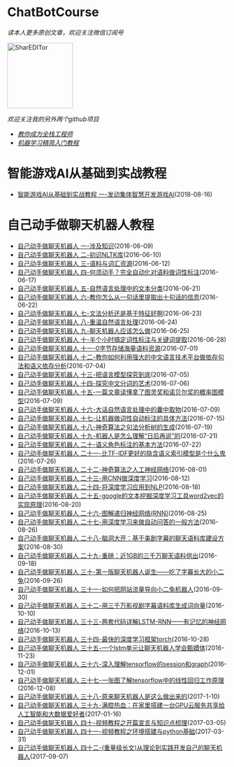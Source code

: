 ChatBotCourse
==============
_读本人更多原创文章，欢迎关注微信订阅号_

<img src="https://github.com/warmheartli/MachineLearningCourse/blob/master/weixinpub.jpg" width = "150" height = "150" alt="SharEDITor" />

_欢迎关注我的另外两个github项目_
 * [_教你成为全栈工程师_](https://github.com/warmheartli/FullStackDeveloperCourse)
 * [_机器学习精简入门教程_](https://github.com/warmheartli/MachineLearningCourse)

智能游戏AI从基础到实战教程
==============
 * [智能游戏AI从基础到实战教程 一-发动集体智慧开发游戏AI](http://www.shareditor.com/blogshow?blogId=139)(2018-08-16)

自己动手做聊天机器人教程
==============
 * [自己动手做聊天机器人 一-涉及知识](http://www.shareditor.com/blogshow/?blogId=63)(2016-06-09)
 * [自己动手做聊天机器人 二-初识NLTK库](http://www.shareditor.com/blogshow/?blogId=64)(2016-06-10)
 * [自己动手做聊天机器人 三-语料与词汇资源](http://www.shareditor.com/blogshow/?blogId=65)(2016-06-12)
 * [自己动手做聊天机器人 四-何须动手？完全自动化对语料做词性标注](http://www.shareditor.com/blogshow/?blogId=67)(2016-06-17)
 * [自己动手做聊天机器人 五-自然语言处理中的文本分类](http://www.shareditor.com/blogshow/?blogId=69)(2016-06-21)
 * [自己动手做聊天机器人 六-教你怎么从一句话里提取出十句话的信息](http://www.shareditor.com/blogshow/?blogId=70)(2016-06-22)
 * [自己动手做聊天机器人 七-文法分析还是基于特征好啊](http://www.shareditor.com/blogshow/?blogId=71)(2016-06-23)
 * [自己动手做聊天机器人 八-重温自然语言处理](http://www.shareditor.com/blogshow/?blogId=72)(2016-06-24)
 * [自己动手做聊天机器人 九-聊天机器人应该怎么做](http://www.shareditor.com/blogshow/?blogId=73)(2016-06-25)
 * [自己动手做聊天机器人 十-半个小时搞定词性标注与关键词提取](http://www.shareditor.com/blogshow/?blogId=74)(2016-06-28)
 * [自己动手做聊天机器人 十一-0字节存储海量语料资源](http://www.shareditor.com/blogshow/?blogId=76)(2016-07-01)
 * [自己动手做聊天机器人 十二-教你如何利用强大的中文语言技术平台做依存句法和语义依存分析](http://www.shareditor.com/blogshow/?blogId=77)(2016-07-04)
 * [自己动手做聊天机器人 十三-把语言模型探究到底](http://www.shareditor.com/blogshow/?blogId=78)(2016-07-05)
 * [自己动手做聊天机器人 十四-探究中文分词的艺术](http://www.shareditor.com/blogshow/?blogId=80)(2016-07-06)
 * [自己动手做聊天机器人 十五-一篇文章读懂拿了图灵奖和诺贝尔奖的概率图模型](http://www.shareditor.com/blogshow/?blogId=81)(2016-07-09)
 * [自己动手做聊天机器人 十六-大话自然语言处理中的囊中取物](http://www.shareditor.com/blogshow/?blogId=82)(2016-07-09)
 * [自己动手做聊天机器人 十七-让机器做词性自动标注的具体方法](http://www.shareditor.com/blogshow/?blogId=86)(2016-07-15)
 * [自己动手做聊天机器人 十八-神奇算法之句法分析树的生成](http://www.shareditor.com/blogshow/?blogId=87)(2016-07-19)
 * [自己动手做聊天机器人 十九-机器人是怎么理解“日后再说”的](http://www.shareditor.com/blogshow/?blogId=88)(2016-07-21)
 * [自己动手做聊天机器人 二十-语义角色标注的基本方法](http://www.shareditor.com/blogshow/?blogId=89)(2016-07-22)
 * [自己动手做聊天机器人 二十一-比TF-IDF更好的隐含语义索引模型是个什么鬼](http://www.shareditor.com/blogshow/?blogId=90)(2016-07-26)
 * [自己动手做聊天机器人 二十二-神奇算法之人工神经网络](http://www.shareditor.com/blogshow/?blogId=92)(2016-08-01)
 * [自己动手做聊天机器人 二十三-用CNN做深度学习](http://www.shareditor.com/blogshow/?blogId=97)(2016-08-12)
 * [自己动手做聊天机器人 二十四-将深度学习应用到NLP](http://www.shareditor.com/blogshow/?blogId=99)(2016-08-18)
 * [自己动手做聊天机器人 二十五-google的文本挖掘深度学习工具word2vec的实现原理](http://www.shareditor.com/blogshow/?blogId=100)(2016-08-20)
 * [自己动手做聊天机器人 二十六-图解递归神经网络(RNN)](http://www.shareditor.com/blogshow/?blogId=103)(2016-08-25)
 * [自己动手做聊天机器人 二十七-用深度学习来做自动问答的一般方法](http://www.shareditor.com/blogshow/?blogId=104)(2016-08-26)
 * [自己动手做聊天机器人 二十八-脑洞大开：基于美剧字幕的聊天语料库建设方案](http://www.shareditor.com/blogshow/?blogId=105)(2016-08-30)
 * [自己动手做聊天机器人 二十九-重磅：近1GB的三千万聊天语料供出](http://www.shareditor.com/blogshow/?blogId=112)(2016-09-18)
 * [自己动手做聊天机器人 三十-第一版聊天机器人诞生——吃了字幕长大的小二兔](http://www.shareditor.com/blogshow/?blogId=113)(2016-09-26)
 * [自己动手做聊天机器人 三十一-如何把网站流量导向小二兔机器人](http://www.shareditor.com/blogshow/?blogId=114)(2016-09-30)
 * [自己动手做聊天机器人 三十二-用三千万影视剧字幕语料库生成词向量](http://www.shareditor.com/blogshow/?blogId=115)(2016-10-10)
 * [自己动手做聊天机器人 三十三-两套代码详解LSTM-RNN——有记忆的神经网络](http://www.shareditor.com/blogshow/?blogId=116)(2016-10-13)
 * [自己动手做聊天机器人 三十四-最快的深度学习框架torch](http://www.shareditor.com/blogshow/?blogId=117)(2016-10-28)
 * [自己动手做聊天机器人 三十五-一个lstm单元让聊天机器人学会甄嬛体](http://www.shareditor.com/blogshow/?blogId=118)(2016-11-23)
 * [自己动手做聊天机器人 三十六-深入理解tensorflow的session和graph](http://www.shareditor.com/blogshow/?blogId=119)(2016-12-01)
 * [自己动手做聊天机器人 三十七-一张图了解tensorflow中的线性回归工作原理](http://www.shareditor.com/blogshow/?blogId=120)(2016-12-08)
 * [自己动手做聊天机器人 三十八-原来聊天机器人是这么做出来的](http://www.shareditor.com/blogshow/?blogId=121)(2017-1-10)
 * [自己动手做聊天机器人 三十九-满腔热血：在家里搭建一台GPU云服务共享给人工智能和大数据爱好者](http://www.shareditor.com/blogshow/?blogId=122)(2017-01-16)
 * [自己动手做聊天机器人 四十-视频教程之开篇宣言与知识点梳理](http://www.shareditor.com/blogshow/?blogId=124)(2017-03-05)
 * [自己动手做聊天机器人 四十一-视频教程之环境搭建与python基础](http://www.shareditor.com/blogshow/?blogId=125)(2017-03-31)
 * [自己动手做聊天机器人 四十二-(重量级长文)从理论到实践开发自己的聊天机器人](http://www.shareditor.com/blogshow?blogId=136)(2017-09-07)
